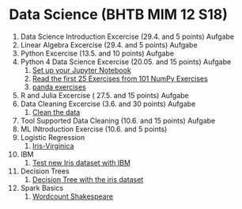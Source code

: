 # Data Science (BHTB MIM 12 S18)

1. Data Science Introduction Excercise (29.4. and 5 points) Aufgabe
2. Linear Algebra Excercise (29.4. and 5 points) Aufgabe
3. Python Excercise (13.5. and 10 points) Aufgabe
4. Python 4 Data Science Excercise (20.05. and 15 points) Aufgabe
    1. [Set up your Jupyter Notebook](jupiter_notebook/exercise_4/exercise_4_1.ipynb)
    2. [Read the first 25 Exercises from 101 NumPy Exercises](jupiter_notebook/exercise_4/exercise_4_2.ipynb)
    3. [panda exercises](jupiter_notebook/exercise_4/exercise_4_3.ipynb)
5. R and Julia Excercise ( 27.5. and 15 points) Aufgabe
6. Data Cleaning Excercise (3.6. and 30 points) Aufgabe
    1. [Clean the data](jupiter_notebook/exercise_6/exercice_6_1.ipynb)
7. Tool Supported Data Cleaning (10.6. and 15 points) Aufgabe
8. ML INtroduction Exercise (10.6. and 5 points)
9. Logistic Regression
    1. [Iris-Virginica](jupiter_notebook/exercise_9/exercise_9.ipynb)
10. IBM
    1. [Test new Iris dataset with IBM](jupiter_notebook/exercise_10/exercise_10.ipynb)
11. Decision Trees
    1. [Decision Tree with the iris dataset](jupiter_notebook/exercise_11/exercise_11.ipynb)
13. Spark Basics
    1. [Wordcount Shakespeare](jupiter_notebook/exercise_13/exercise_13.ipynb)



